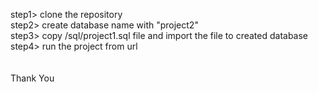 step1> clone the repository <br/>
step2> create database name with "project2" <br/>
step3> copy /sql/project1.sql file and import the file to created database <br/>
step4> run the project from url <br/>
<br/><br/>
Thank You


